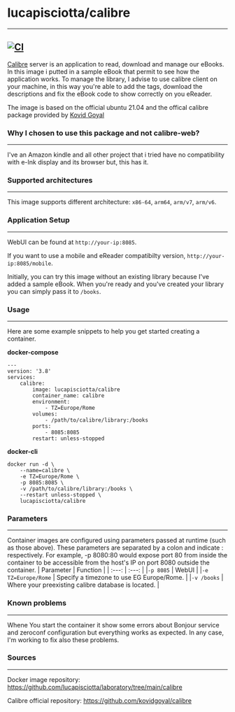 # lucapisciotta/calibre
------------------------

[![CI](https://github.com/lucapisciotta/laboratory/actions/workflows/calibre.yml/badge.svg)](https://github.com/lucapisciotta/laboratory/actions/workflows/calibre.yml)
------------------------
[Calibre](https://github.com/kovidgoyal/calibre) server is an application to read, download and manage our eBooks.
In this image i putted in a sample eBook that permit to see how the application works.
To manage the library, I advise to use calibre client on your machine, in this way you're able to add the tags, download the descriptions and fix the eBook code to show correctly on you eReader.

The image is based on the official ubuntu 21.04 and the offical calibre package provided by [Kovid Goyal](https://github.com/kovidgoyal/calibre)

### Why I chosen to use this package and not calibre-web?
------------------------
I've an Amazon kindle and all other project that i tried have no compatibility with e-Ink display and its browser but, this has it.

### Supported architectures
------------------------
This image supports different architecture: `x86-64`, `arm64`, `arm/v7`, `arm/v6`.

### Application Setup
------------------------
WebUI can be found at `http://your-ip:8085`.

If you want to use a mobile and eReader compatibilty version, `http://your-ip:8085/mobile`.

Initially, you can try this image without an existing library because I've added a sample eBook. When you're ready and you've created your library you can simply pass it to `/books`.

### Usage
------------------------
Here are some example snippets to help you get started creating a container.

**docker-compose**
```
---
version: '3.8'
services:
    calibre:
        image: lucapisciotta/calibre
        container_name: calibre
        environment:
            - TZ=Europe/Rome
        volumes:
            - /path/to/calibre/library:/books
        ports:
            - 8085:8085
        restart: unless-stopped
```
**docker-cli**
```
docker run -d \
    --name=calibre \
    -e TZ=Europe/Rome \
    -p 8085:8085 \
    -v /path/to/calibre/library:/books \
    --restart unless-stopped \
    lucapisciotta/calibre
```
### Parameters
------------------------
Container images are configured using parameters passed at runtime (such as those above). These parameters are separated by a colon and indicate <external>:<internal> respectively. For example, -p 8080:80 would expose port 80 from inside the container to be accessible from the host's IP on port 8080 outside the container.
| Parameter | Function |
| :---: | :---: |
|`-p 8085` | WebUI |
|`-e TZ=Europe/Rome` | Specify a timezone to use EG Europe/Rome. |
|`-v /books` | Where your preexisting calibre database is located. |

### Known problems
------------------------
Whene You start the container it show some errors about Bonjour service and zeroconf configuration but everything works as expected.
In any case, I'm working to fix also these problems.

### Sources
------------------------
Docker image repository: https://github.com/lucapisciotta/laboratory/tree/main/calibre

Calibre official repository: https://github.com/kovidgoyal/calibre